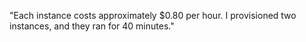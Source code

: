 "Each instance costs approximately $0.80 per hour. I provisioned two instances, and they ran for 40 minutes."
